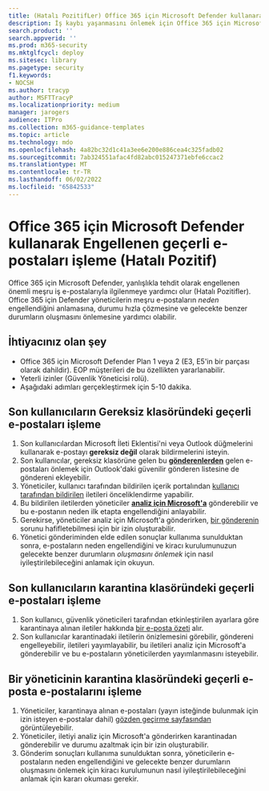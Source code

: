 ```yaml
---
title: (Hatalı PozitifLer) Office 365 için Microsoft Defender kullanarak teslimi engellenen geçerli e-postaları işleme
description: İş kaybı yaşanmasını önlemek için Office 365 için Microsoft Defender tarafından engellenen geçerli e-postayı (Hatalı Pozitif) işleme adımları.
search.product: ''
search.appverid: ''
ms.prod: m365-security
ms.mktglfcycl: deploy
ms.sitesec: library
ms.pagetype: security
f1.keywords:
- NOCSH
ms.author: tracyp
author: MSFTTracyP
ms.localizationpriority: medium
manager: jarogers
audience: ITPro
ms.collection: m365-guidance-templates
ms.topic: article
ms.technology: mdo
ms.openlocfilehash: 4a82bc32d1c41a3ee6e200e886cea4c325fadb02
ms.sourcegitcommit: 7ab324551afac4fd82abc015247371ebfe6ccac2
ms.translationtype: MT
ms.contentlocale: tr-TR
ms.lasthandoff: 06/02/2022
ms.locfileid: "65842533"
---
```

# <a name="how-to-handle-legitimate-emails-getting-blocked-false-positive-using-microsoft-defender-for-office-365"></a>Office 365 için Microsoft Defender kullanarak Engellenen geçerli e-postaları işleme (Hatalı Pozitif)

Office 365 için Microsoft Defender, yanlışlıkla tehdit olarak engellenen önemli meşru iş e-postalarıyla ilgilenmeye yardımcı olur (Hatalı Pozitifler). Office 365 için Defender yöneticilerin meşru e-postaların *neden* engellendiğini anlamasına, durumu hızla çözmesine ve gelecekte benzer durumların oluşmasını önlemesine yardımcı olabilir.

## <a name="what-youll-need"></a>İhtiyacınız olan şey

- Office 365 için Microsoft Defender Plan 1 veya 2 (E3, E5'in bir parçası olarak dahildir). EOP müşterileri de bu özellikten yararlanabilir.
- Yeterli izinler (Güvenlik Yöneticisi rolü).
- Aşağıdaki adımları gerçekleştirmek için 5-10 dakika.

## <a name="handling-legitimate-emails-in-to-junk-folder-of-end-users"></a>Son kullanıcıların Gereksiz klasöründeki geçerli e-postaları işleme

1. Son kullanıcılardan Microsoft İleti Eklentisi'ni veya Outlook düğmelerini kullanarak e-postayı **gereksiz değil** olarak bildirmelerini isteyin.
2. Son kullanıcılar, gereksiz klasörüne gelen bu [**gönderenlerden**](https://support.microsoft.com/en-us/office/safe-senders-in-outlook-com-470d4ee6-e3b6-402b-8cd9-a6f00eda7339) gelen e-postaları önlemek için Outlook'daki güvenilir gönderen listesine de göndereni ekleyebilir.
3. Yöneticiler, kullanıcı tarafından bildirilen içerik portalından [kullanıcı tarafından bildirilen](/microsoft-365/security/office-365-security/admin-submission?view=o365-worldwide#view-user-submissions-to-microsoft) iletileri önceliklendirme yapabilir.
4. Bu bildirilen iletilerden yöneticiler [**analiz için Microsoft'a**](/microsoft-365/security/office-365-security/admin-submission?view=o365-worldwide#notify-users-from-within-the-portal) gönderebilir ve bu e-postanın neden ilk etapta engellendiğini anlayabilir.
5. Gerekirse, yöneticiler analiz için Microsoft'a gönderirken, [ bir gönderenin](/microsoft-365/security/office-365-security/manage-tenant-allows?view=o365-worldwide#add-sender-allows-using-the-submissions-portal) sorunu hafifletebilmesi için bir izin oluşturabilir.
6. Yönetici gönderiminden elde edilen sonuçlar kullanıma sunulduktan sonra, e-postaların neden engellendiğini ve kiracı kurulumunuzun gelecekte benzer durumların *oluşmasını önlemek* için nasıl iyileştirilebileceğini anlamak için okuyun.

## <a name="handling-legitimate-emails-that-are-in-quarantine-folder-of-end-users"></a>Son kullanıcıların karantina klasöründeki geçerli e-postaları işleme

1. Son kullanıcı, güvenlik yöneticileri tarafından etkinleştirilen ayarlara göre karantinaya alınan iletiler hakkında [bir e-posta özeti](/microsoft-365/security/office-365-security/use-spam-notifications-to-release-and-report-quarantined-messages?view=o365-worldwide) alır.
2. Son kullanıcılar karantinadaki iletilerin önizlemesini görebilir, göndereni engelleyebilir, iletileri yayımlayabilir, bu iletileri analiz için Microsoft'a gönderebilir ve bu e-postaların yöneticilerden yayımlanmasını isteyebilir.

## <a name="handling-legitimate-emails-emails-in-quarantine-folder-of-an-admin"></a>Bir yöneticinin karantina klasöründeki geçerli e-posta e-postalarını işleme

1. Yöneticiler, karantinaya alınan e-postaları (yayın isteğinde bulunmak için izin isteyen e-postalar dahil) [gözden geçirme sayfasından](/microsoft-365/security/office-365-security/manage-quarantined-messages-and-files?view=o365-worldwide) görüntüleyebilir.
2. Yöneticiler, iletiyi analiz için Microsoft'a gönderirken karantinadan gönderebilir ve durumu azaltmak için bir izin oluşturabilir.
3. Gönderim sonuçları kullanıma sunulduktan sonra, yöneticilerin e-postaların neden engellendiğini ve gelecekte benzer durumların oluşmasını önlemek için kiracı kurulumunun nasıl iyileştirilebileceğini anlamak için kararı okuması gerekir.